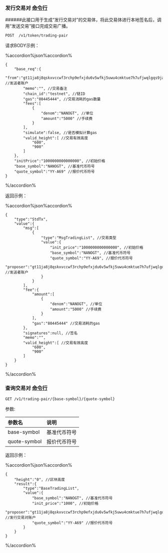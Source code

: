 
### 发行交易对 [命令行](../cli/trading-pair.md#发行交易对-api)

######此接口用于生成“发行交易对”的交易体，将此交易体进行本地签名后，调用“发送交易”接口完成交易广播。
```
POST  /v1/token/trading-pair
```

请求BODY示例：

%accordion%json%accordion%

```
{
    "base_req":{
        "from":"gt11ja8j8qskxvccwf3rchp9efxjdu6v5wfkj5uwu4cmktue7h7ufjwqlgqs9ja64xj9kgd5zj", //发送者账户
        "memo":"", //交易备注
        "chain_id":"testnet", //链ID
        "gas":"80445444", //交易消耗的gas数量
        "fees":[
            {
                "denom":"NANOGT", //单位
                "amount":"5000" //手续费
            }
        ],
        "simulate":false, //是否模拟计算gas
        "valid_height":[ //交易有效高度
            "600",
            "900"
    	]
    },
    "initPrice":"1000000000000000", //初始价格
    "base_symbol":"NANOGT", //基准代币符号
    "quote_symbol":"YY-A69" //报价代币符号
}
```
%/accordion%

返回示例：

%accordion%json%accordion%

```
{
    "type":"StdTx",
    "value":{
        "msg":[
            {
                "type":"MsgTradingList", //交易类型
                "value":{
                    "init_price":"1000000000000000", //初始价格
                    "base_symbol":"NANOGT", //基准代币符号
                    "quote_symbol":"YY-A69", //报价代币符号
                    "proposer":"gt11ja8j8qskxvccwf3rchp9efxjdu6v5wfkj5uwu4cmktue7h7ufjwqlgqs9ja64xj9kgd5zj" //发送者账户
                }
            }
        ],
        "fee":{
            "amount":[
                {
                    "denom":"NANOGT", //单位
                    "amount":"5000" //手续费
                }
            ],
            "gas":"80445444" //交易消耗的gas
        },
        "signatures":null, //签名
        "memo":"",
        "valid_height":[ //交易有效高度
            "600",
            "900"
    	]
    }
}
```
%/accordion%

### 查询交易对 [命令行](../cli/trading-pair.md#查询交易对-api)

```
GET /v1/trading-pair/{base-symbol}/{quote-symbol}
```
参数:

| 参数名 | 说明 |
| :----| :---- |
| base-symbol | 基准代币符号 |
| quote-symbol | 报价代币符号 |

返回示例：

%accordion%json%accordion%

```
{
    "height":"0", //区块高度
    "result":{
        "type":"BaseTradingList",
        "value":{
            "base_symbol":"NANOGT", //基准代币符号
            "init_price":"1000", //初始价格
            "proposer":"gt11ja8j8qskxvccwf3rchp9efxjdu6v5wfkj5uwu4cmktue7h7ufjwqlgqs9ja64xj9kgd5zj", //发行交易对账户
            "quote_symbol":"YY-A69" //报价代币符号
        }
    }
}
```
%/accordion%
